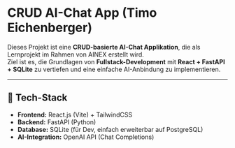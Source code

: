 # CRUD AI-Chat App (Timo Eichenberger)

Dieses Projekt ist eine **CRUD-basierte AI-Chat Applikation**, die als Lernprojekt im Rahmen von AINEX erstellt wird.  
Ziel ist es, die Grundlagen von **Fullstack-Development** mit **React + FastAPI + SQLite** zu vertiefen und eine einfache AI-Anbindung zu implementieren.

---

## 🚀 Tech-Stack
- **Frontend:** React.js (Vite) + TailwindCSS
- **Backend:** FastAPI (Python)
- **Database:** SQLite (für Dev, einfach erweiterbar auf PostgreSQL)
- **AI-Integration:** OpenAI API (Chat Completions)
